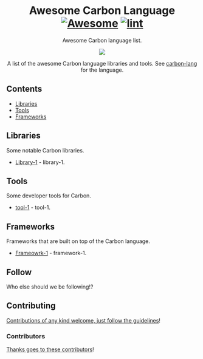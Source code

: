 <div align="center">

<!-- title -->

<!--lint ignore no-dead-urls-->

# Awesome Carbon Language [![Awesome](https://awesome.re/badge.svg)](https://awesome.re) [![lint](https://github.com/souravjamwal77/awesome-carbon-lang/actions/workflows/lint.yaml/badge.svg)](https://github.com/souravjamwal77/awesome-carbon-lang/actions/workflows/lint.yaml)

<!-- subtitle -->

Awesome Carbon language list.

<!-- image -->

<a href="https://github.com/carbon-language/carbon-lang" target="_blank" rel="noopener noreferrer">
  <img src="https://upload.wikimedia.org/wikipedia/commons/e/e1/Carbon_logo.png" />
</a>

<!-- description -->

A list of the awesome Carbon language libraries and tools. See
[carbon-lang](https://github.com/carbon-language/carbon-lang) for the language.

</div>

<!-- TOC -->

## Contents

- [Libraries](#libraries)
- [Tools](#tools)
- [Frameworks](#frameworks)

<!-- CONTENT -->

## Libraries

Some notable Carbon libraries.


- [Library-1](https://github.com/carbon-language/carbon-lang) - library-1.

## Tools

Some developer tools for Carbon.

- [tool-1](https://github.com/carbon-language/carbon-lang) - tool-1.

<!-- END CONTENT -->


## Frameworks

Frameworks that are built on top of the Carbon language.

- [Frameowrk-1](https://github.com/carbon-language/carbon-lang) - framework-1.


## Follow

<!-- list people worth following on social sites (Twitter, LinkedIn, GitHub, YouTube etc.) -->

Who else should we be following!?

## Contributing

[Contributions of any kind welcome, just follow the guidelines](contributing.md)!

### Contributors

[Thanks goes to these contributors](https://github.com/souravjamwal77/awesome-carbon-lang/graphs/contributors)!
